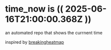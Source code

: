 # time_now is (( 2025-06-16T21:00:00.368Z ))

an automated repo that shows the currnent time

inspired by [breakingheatmap](https://github.com/breakingheatmap/breakingheatmap)